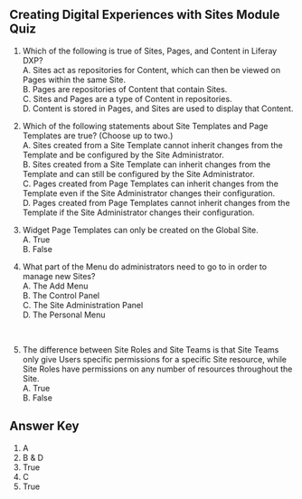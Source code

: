 ## Creating Digital Experiences with Sites Module Quiz

1. Which of the following is true of Sites, Pages, and Content in Liferay DXP?<br />
    A. Sites act as repositories for Content, which can then be viewed on Pages within the same Site.<br />
    B. Pages are repositories of Content that contain Sites.<br />
    C. Sites and Pages are a type of Content in repositories.<br />
    D. Content is stored in Pages, and Sites are used to display that Content.

2. Which of the following statements about Site Templates and Page Templates are true? (Choose up to two.)<br>
    A. Sites created from a Site Template cannot inherit changes from the Template and be configured by the Site Administrator.<br />
    B. Sites created from a Site Template can inherit changes from the Template and can still be configured by the Site Administrator.<br />
    C. Pages created from Page Templates can inherit changes from the Template even if the Site Administrator changes their configuration.<br />
    D. Pages created from Page Templates cannot inherit changes from the Template if the Site Administrator changes their configuration.

3. Widget Page Templates can only be created on the Global Site.<br /> 
    A. True<br />
    B. False

4. What part of the Menu do administrators need to go to in order to manage new Sites?<br />
    A. The Add Menu<br />
    B. The Control Panel<br />
    C. The Site Administration Panel<br />
    D. The Personal Menu<br />

<br />

5. The difference between Site Roles and Site Teams is that Site Teams only give Users specific permissions for a specific Site resource, while Site Roles have permissions on any number of resources throughout the Site.<br /> 
    A. True<br />
    B. False

<div class="page"></div>

## Answer Key 
1. A
2. B & D
3. True
4. C
5. True

